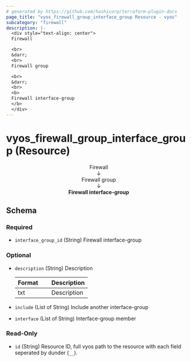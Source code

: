 ```yaml
---
# generated by https://github.com/hashicorp/terraform-plugin-docs
page_title: "vyos_firewall_group_interface_group Resource - vyos"
subcategory: "firewall"
description: |-
  <div style="text-align: center">
  Firewall

  <br>
  &darr;
  <br>
  Firewall group

  <br>
  &darr;
  <br>
  <b>
  Firewall interface-group
  </b>
  </div>
---
```


# vyos_firewall_group_interface_group (Resource)

<div style="text-align: center">
Firewall

<br>
&darr;
<br>
Firewall group

<br>
&darr;
<br>
<b>
Firewall interface-group
</b>
</div>



<!-- schema generated by tfplugindocs -->
## Schema

### Required

- `interface_group_id` (String) Firewall interface-group

### Optional

- `description` (String) Description

    |  Format  &emsp;|  Description  |
    |----------------|---------------|
    |  txt     &emsp;|  Description  |
- `include` (List of String) Include another interface-group
- `interface` (List of String) Interface-group member

### Read-Only

- `id` (String) Resource ID, full vyos path to the resource with each field seperated by dunder (`__`).
